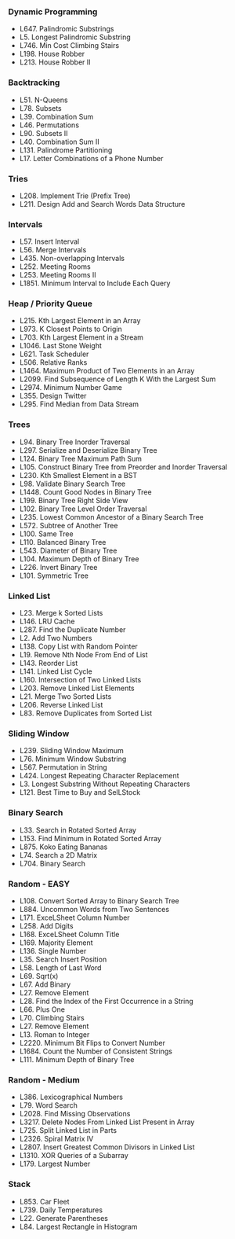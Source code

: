 ### Dynamic Programming

- L647. Palindromic Substrings
- L5. Longest Palindromic Substring
- L746. Min Cost Climbing Stairs
- L198. House Robber
- L213. House Robber II

### Backtracking

- L51. N-Queens
- L78. Subsets
- L39. Combination Sum
- L46. Permutations
- L90. Subsets II
- L40. Combination Sum II
- L131. Palindrome Partitioning
- L17. Letter Combinations of a Phone Number

### Tries

- L208. Implement Trie (Prefix Tree)
- L211. Design Add and Search Words Data Structure

### Intervals

- L57. Insert Interval
- L56. Merge Intervals
- L435. Non-overlapping Intervals
- L252. Meeting Rooms
- L253. Meeting Rooms II
- L1851. Minimum Interval to Include Each Query

### Heap / Priority Queue

- L215. Kth Largest Element in an Array
- L973. K Closest Points to Origin
- L703. Kth Largest Element in a Stream
- L1046. Last Stone Weight
- L621. Task Scheduler
- L506. Relative Ranks
- L1464. Maximum Product of Two Elements in an Array
- L2099. Find Subsequence of Length K With the Largest Sum
- L2974. Minimum Number Game
- L355. Design Twitter
- L295. Find Median from Data Stream

### Trees

- L94. Binary Tree Inorder Traversal
- L297. Serialize and Deserialize Binary Tree
- L124. Binary Tree Maximum Path Sum
- L105. Construct Binary Tree from Preorder and Inorder Traversal
- L230. Kth Smallest Element in a BST
- L98. Validate Binary Search Tree
- L1448. Count Good Nodes in Binary Tree
- L199. Binary Tree Right Side View
- L102. Binary Tree Level Order Traversal
- L235. Lowest Common Ancestor of a Binary Search Tree
- L572. Subtree of Another Tree
- L100. Same Tree
- L110. Balanced Binary Tree
- L543. Diameter of Binary Tree
- L104. Maximum Depth of Binary Tree
- L226. Invert Binary Tree
- L101. Symmetric Tree

### Linked List

- L23. Merge k Sorted Lists
- L146. LRU Cache
- L287. Find the Duplicate Number
- L2. Add Two Numbers
- L138. Copy List with Random Pointer
- L19. Remove Nth Node From End of List
- L143. Reorder List
- L141. Linked List Cycle
- L160. Intersection of Two Linked Lists
- L203. Remove Linked List Elements
- L21. Merge Two Sorted Lists
- L206. Reverse Linked List
- L83. Remove Duplicates from Sorted List

### Sliding Window

- L239. Sliding Window Maximum
- L76. Minimum Window Substring
- L567. Permutation in String
- L424. Longest Repeating Character Replacement
- L3. Longest Substring Without Repeating Characters
- L121. Best Time to Buy and SelLStock

### Binary Search

- L33. Search in Rotated Sorted Array
- L153. Find Minimum in Rotated Sorted Array
- L875. Koko Eating Bananas
- L74. Search a 2D Matrix
- L704. Binary Search

### Random - EASY

- L108. Convert Sorted Array to Binary Search Tree
- L884. Uncommon Words from Two Sentences
- L171. ExceLSheet Column Number
- L258. Add Digits
- L168. ExceLSheet Column Title
- L169. Majority Element
- L136. Single Number
- L35. Search Insert Position
- L58. Length of Last Word
- L69. Sqrt(x)
- L67. Add Binary
- L27. Remove Element
- L28. Find the Index of the First Occurrence in a String
- L66. Plus One
- L70. Climbing Stairs
- L27. Remove Element
- L13. Roman to Integer
- L2220. Minimum Bit Flips to Convert Number
- L1684. Count the Number of Consistent Strings
- L111. Minimum Depth of Binary Tree

### Random - Medium

- L386. Lexicographical Numbers
- L79. Word Search
- L2028. Find Missing Observations
- L3217. Delete Nodes From Linked List Present in Array
- L725. Split Linked List in Parts
- L2326. Spiral Matrix IV
- L2807. Insert Greatest Common Divisors in Linked List
- L1310. XOR Queries of a Subarray
- L179. Largest Number

### Stack

- L853. Car Fleet
- L739. Daily Temperatures
- L22. Generate Parentheses
- L84. Largest Rectangle in Histogram
